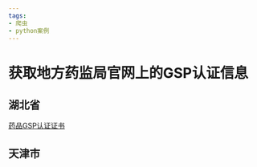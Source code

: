```yaml
---
tags:
- 爬虫
- python案例
---
```


# 获取地方药监局官网上的GSP认证信息

## 湖北省

[药品GSP认证证书](https://59.175.169.148:8999/wssb/websearch/SearchCardAction.do?operate=searchGyEntCard&operPage=card_ypgsp_list&cardtype=18)

## 天津市

